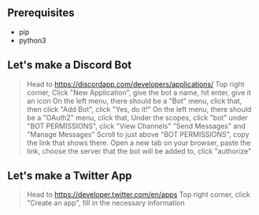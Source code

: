 ## Prerequisites
  - pip
  - python3
  
## Let's make a Discord Bot
> Head to https://discordapp.com/developers/applications/
> Top right corner, Click "New Application", give the bot a name, hit enter, give it an icon
> On the left menu, there should be a "Bot" menu, click that, then click "Add Bot", click "Yes, do it!"
> On the left menu, there should be a "OAuth2" menu, click that, Under the scopes, click "bot"
> under "BOT PERMISSIONS", click "View Channels" "Send Messages" and "Manage Messages"
> Scroll to just above "BOT PERMISSIONS", copy the link that shows there.
> Open a new tab on your browser, paste the link, choose the server that the bot will be added to, click "authorize"

## Let's make a Twitter App
> Head to https://developer.twitter.com/en/apps
> Top right corner, click "Create an app", fill in the necessary information
